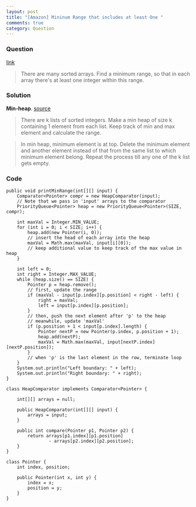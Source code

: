 ```yaml
---
layout: post
title: "[Amazon] Mininum Range that includes at least One "
comments: true
category: Question
---
```


### Question

[link](http://www.careercup.com/question?id=5103437989543936)

> There are many sorted arrays. Find a minimum range, so that in each array there's at least one integer within this range.

### Solution

**Min-heap**. [source](http://www.careercup.com/question?id=16759664)

> There are k lists of sorted integers. Make a min heap of size k containing 1 element from each list. Keep track of min and max element and calculate the range.

> In min heap, minimum element is at top. Delete the minimum element and another element instead of that from the same list to which minimum element belong. Repeat the process till any one of the k list gets empty.

### Code

    public void printMinRange(int[][] input) {
    	Comparator<Pointer> compr = new HeapComparator(input);
    	// Note that we pass in 'input' arrays to the comparator
    	PriorityQueue<Pointer> heap = new PriorityQueue<Pointer>(SIZE, compr);

    	int maxVal = Integer.MIN_VALUE;
    	for (int i = 0; i < SIZE; i++) {
    		heap.add(new Pointer(i, 0));
    		// insert the head of each array into the heap
    		maxVal = Math.max(maxVal, input[i][0]);
    		// keep additional value to keep track of the max value in heap
    	}

    	int left = 0;
    	int right = Integer.MAX_VALUE;
    	while (heap.size() == SIZE) {
    		Pointer p = heap.remove();
    		// first, update the range
    		if (maxVal - input[p.index][p.position] < right - left) {
    			right = maxVal;
    			left = input[p.index][p.position];
    		}
    		// then, push the next element after 'p' to the heap
    		// meanwhile, update 'maxVal'
    		if (p.position + 1 < input[p.index].length) {
    			Pointer nextP = new Pointer(p.index, p.position + 1);
    			heap.add(nextP);
    			maxVal = Math.max(maxVal, input[nextP.index][nextP.position]);
    		}
    		// when 'p' is the last element in the row, terminate loop
    	}
    	System.out.println("Left boundary: " + left);
    	System.out.println("Right boundary: " + right);
    }

    class HeapComparator implements Comparator<Pointer> {

    	int[][] arrays = null;

    	public HeapComparator(int[][] input) {
    		arrays = input;
    	}

    	public int compare(Pointer p1, Pointer p2) {
    		return arrays[p1.index][p1.position]
    				- arrays[p2.index][p2.position];
    	}
    }

    class Pointer {
    	int index, position;

    	public Pointer(int x, int y) {
    		index = x;
    		position = y;
    	}
    }
